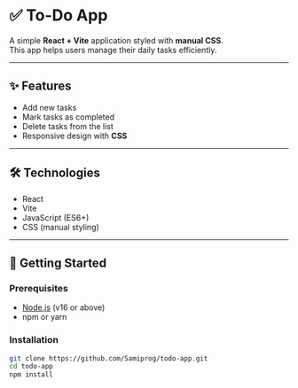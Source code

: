 # ✅ To-Do App

A simple **React + Vite** application styled with **manual CSS**.  
This app helps users manage their daily tasks efficiently.

---

## ✨ Features

- Add new tasks  
- Mark tasks as completed  
- Delete tasks from the list  
- Responsive design with **CSS**  

---

## 🛠 Technologies

- React  
- Vite  
- JavaScript (ES6+)  
- CSS (manual styling)  

---

## 🚀 Getting Started

### Prerequisites
- [Node.js](https://nodejs.org/) (v16 or above)  
- npm or yarn  

### Installation

```bash
git clone https://github.com/Samiprog/todo-app.git
cd todo-app
npm install
